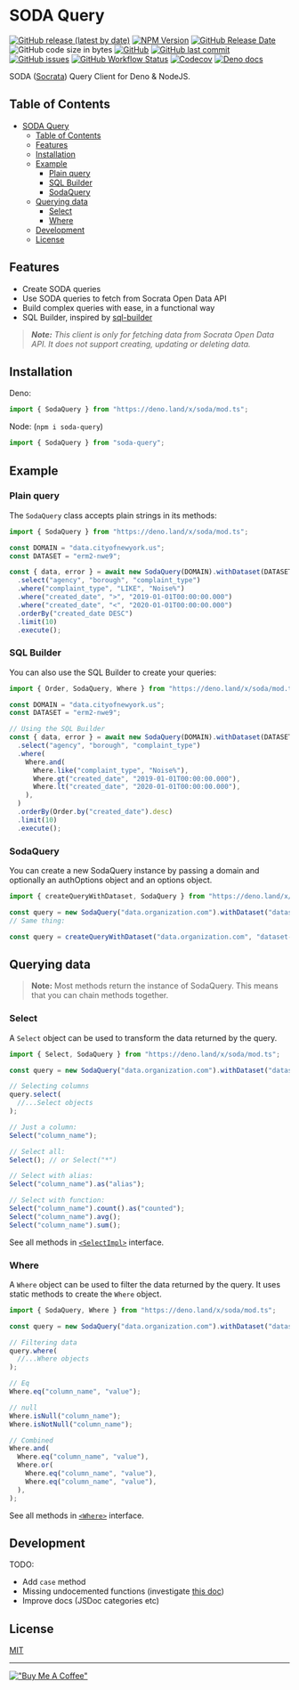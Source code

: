 # SODA Query

[![GitHub release (latest by date)](https://img.shields.io/github/v/release/j3lte/deno-soda?style=for-the-badge)](https://github.com/j3lte/deno-soda/releases/latest "GitHub release (latest by date)")
[![NPM Version](https://img.shields.io/npm/v/soda-query?style=for-the-badge)](https://www.npmjs.com/package/soda-query "NPM Version")
[![GitHub Release Date](https://img.shields.io/github/release-date/j3lte/deno-soda?style=for-the-badge)](https://github.com/j3lte/deno-soda/releases/latest "GitHub Release Date")
![GitHub code size in bytes](https://img.shields.io/github/languages/code-size/j3lte/deno-soda?style=for-the-badge)
[![GitHub](https://img.shields.io/github/license/j3lte/deno-soda?style=for-the-badge)](https://github.com/j3lte/deno-soda/blob/main/LICENSE "GitHub License")
[![GitHub last commit](https://img.shields.io/github/last-commit/j3lte/deno-soda?style=for-the-badge)](https://github.com/j3lte/deno-soda/commits/main "GitHub last commit")
[![GitHub issues](https://img.shields.io/github/issues/j3lte/deno-soda?style=for-the-badge)](https://github.com/j3lte/deno-soda/issues "Github Issues")
[![GitHub Workflow Status](https://img.shields.io/github/actions/workflow/status/j3lte/deno-soda/main.yml?branch=main&style=for-the-badge)](https://github.com/j3lte/deno-soda/actions/workflows/main.yml "GitHub Workflow Status")
[![Codecov](https://img.shields.io/codecov/c/github/j3lte/deno-soda?style=for-the-badge&token=F9CAI1FCMX)](https://codecov.io/gh/j3lte/deno-soda "Codecov")
[![Deno docs](https://img.shields.io/badge/Deno-Docs-blue?style=for-the-badge)](https://doc.deno.land/https/deno.land/x/soda/mod.ts "Deno docs")

SODA ([Socrata](https://dev.socrata.com/)) Query Client for Deno & NodeJS.

## Table of Contents

- [SODA Query](#soda-query)
  - [Table of Contents](#table-of-contents)
  - [Features](#features)
  - [Installation](#installation)
  - [Example](#example)
    - [Plain query](#plain-query)
    - [SQL Builder](#sql-builder)
    - [SodaQuery](#sodaquery)
  - [Querying data](#querying-data)
    - [Select](#select)
    - [Where](#where)
  - [Development](#development)
  - [License](#license)

## Features

- Create SODA queries
- Use SODA queries to fetch from Socrata Open Data API
- Build complex queries with ease, in a functional way
- SQL Builder, inspired by [sql-builder](https://deno.land/x/sql_builder)

> _**Note:** This client is only for fetching data from Socrata Open Data API. It does not support creating, updating or deleting data._

## Installation

Deno:

```ts
import { SodaQuery } from "https://deno.land/x/soda/mod.ts";
```

Node: (`npm i soda-query`)

```ts
import { SodaQuery } from "soda-query";
```

## Example

### Plain query

The `SodaQuery` class accepts plain strings in its methods:

```ts
import { SodaQuery } from "https://deno.land/x/soda/mod.ts";

const DOMAIN = "data.cityofnewyork.us";
const DATASET = "erm2-nwe9";

const { data, error } = await new SodaQuery(DOMAIN).withDataset(DATASET)
  .select("agency", "borough", "complaint_type")
  .where("complaint_type", "LIKE", "Noise%")
  .where("created_date", ">", "2019-01-01T00:00:00.000")
  .where("created_date", "<", "2020-01-01T00:00:00.000")
  .orderBy("created_date DESC")
  .limit(10)
  .execute();
```

### SQL Builder

You can also use the SQL Builder to create your queries:

```ts
import { Order, SodaQuery, Where } from "https://deno.land/x/soda/mod.ts";

const DOMAIN = "data.cityofnewyork.us";
const DATASET = "erm2-nwe9";

// Using the SQL Builder
const { data, error } = await new SodaQuery(DOMAIN).withDataset(DATASET)
  .select("agency", "borough", "complaint_type")
  .where(
    Where.and(
      Where.like("complaint_type", "Noise%"),
      Where.gt("created_date", "2019-01-01T00:00:00.000"),
      Where.lt("created_date", "2020-01-01T00:00:00.000"),
    ),
  )
  .orderBy(Order.by("created_date").desc)
  .limit(10)
  .execute();
```

### SodaQuery

You can create a new SodaQuery instance by passing a domain and optionally an authOptions object and an options object.

```ts
import { createQueryWithDataset, SodaQuery } from "https://deno.land/x/soda/mod.ts";

const query = new SodaQuery("data.organization.com").withDataset("dataset-id");
// Same thing:

const query = createQueryWithDataset("data.organization.com", "dataset-id");
```

## Querying data

> **Note:** Most methods return the instance of SodaQuery. This means that you can chain methods together.

### Select

A `Select` object can be used to transform the data returned by the query.

```ts
import { Select, SodaQuery } from "https://deno.land/x/soda/mod.ts";

const query = new SodaQuery("data.organization.com").withDataset("dataset-id");

// Selecting columns
query.select(
  //...Select objects
);

// Just a column:
Select("column_name");

// Select all:
Select(); // or Select("*")

// Select with alias:
Select("column_name").as("alias");

// Select with function:
Select("column_name").count().as("counted");
Select("column_name").avg();
Select("column_name").sum();
```

See all methods in [`<SelectImpl>`](https://deno.land/x/soda/mod.ts?s=SelectImpl) interface.

### Where

A `Where` object can be used to filter the data returned by the query. It uses static methods to create the `Where` object.

```ts
import { SodaQuery, Where } from "https://deno.land/x/soda/mod.ts";

const query = new SodaQuery("data.organization.com").withDataset("dataset-id");

// Filtering data
query.where(
  //...Where objects
);

// Eq
Where.eq("column_name", "value");

// null
Where.isNull("column_name");
Where.isNotNull("column_name");

// Combined
Where.and(
  Where.eq("column_name", "value"),
  Where.or(
    Where.eq("column_name", "value"),
    Where.eq("column_name", "value"),
  ),
);
```

See all methods in [`<Where>`](https://deno.land/x/soda/mod.ts?s=Where) interface.

## Development

TODO:

- Add `case` method
- Missing undocemented functions (investigate [this doc](https://dev.socrata.com/docs/transforms/))
- Improve docs (JSDoc categories etc)

## License

[MIT](LICENSE)

---

[!["Buy Me A Coffee"](https://www.buymeacoffee.com/assets/img/custom_images/orange_img.png)](https://www.buymeacoffee.com/j3lte)
